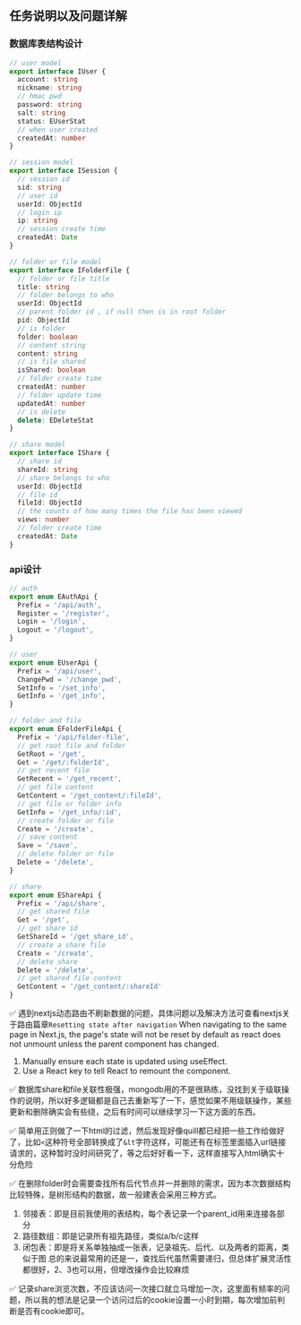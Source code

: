 ## 任务说明以及问题详解

### 数据库表结构设计

```ts
// user model
export interface IUser {
  account: string
  nickname: string
  // hmac pwd
  password: string
  salt: string
  status: EUserStat
  // when user created
  createdAt: number
}

// session model
export interface ISession {
  // session id
  sid: string
  // user id
  userId: ObjectId
  // login ip
  ip: string
  // session create time
  createdAt: Date
}

// folder or file model
export interface IFolderFile {
  // folder or file title
  title: string
  // folder belongs to who
  userId: ObjectId
  // parent folder id , if null then is in root folder
  pid: ObjectId
  // is folder 
  folder: boolean
  // content string
  content: string
  // is file shared
  isShared: boolean
  // folder create time
  createdAt: number
  // folder update time
  updatedAt: number
  // is delete 
  delete: EDeleteStat
}

// share model
export interface IShare {
  // share id
  shareId: string
  // share belongs to who
  userId: ObjectId
  // file id
  fileId: ObjectId
  // the counts of how many times the file has been viewed
  views: number
  // folder create time
  createdAt: Date
}
```

### api设计

```ts
// auth
export enum EAuthApi {
  Prefix = '/api/auth',
  Register = '/register',
  Login = '/login',
  Logout = '/logout',
}

// user
export enum EUserApi {
  Prefix = '/api/user',
  ChangePwd = '/change_pwd',
  SetInfo = '/set_info',
  GetInfo = '/get_info',
}

// folder and file
export enum EFolderFileApi {
  Prefix = '/api/folder-file',
  // get root file and folder
  GetRoot = '/get',
  Get = '/get/:folderId',
  // get recent file
  GetRecent = '/get_recent',
  // get file content
  GetContent = '/get_content/:fileId',
  // get file or folder info
  GetInfo = '/get_info/:id',
  // create folder or file
  Create = '/create', 
  // save content
  Save = '/save',
  // delete folder or file
  Delete = '/delete',
}

// share
export enum EShareApi {
  Prefix = '/api/share',
  // get shared file
  Get = '/get',
  // get share id
  GetShareId = '/get_share_id',
  // create a share file
  Create = '/create',
  // delete share
  Delete = '/delete',
  // get shared file content
  GetContent = '/get_content/:shareId'
}

```

✅ 遇到nextjs动态路由不刷新数据的问题，具体问题以及解决方法可查看nextjs关于路由篇章`Resetting state after navigation`
When navigating to the same page in Next.js, the page's state will not be reset by default as react does not unmount unless the parent component has changed.
1. Manually ensure each state is updated using useEffect. 
2. Use a React key to tell React to remount the component. 

✅ 数据库share和file关联性极强，mongodb用的不是很熟练，没找到关于级联操作的说明，所以好多逻辑都是自己去重新写了一下，感觉如果不用级联操作，某些更新和删除确实会有些绕，之后有时间可以继续学习一下这方面的东西。

✅ 简单用正则做了一下html的过滤，然后发现好像quill都已经把一些工作给做好了，比如`<`这种符号全部转换成了`&lt`字符这样，可能还有在标签里面插入url链接请求的，这种暂时没时间研究了，等之后好好看一下，这样直接写入html确实十分危险

✅ 在删除folder时会需要查找所有后代节点并一并删除的需求，因为本次数据结构比较特殊，是树形结构的数据，故一般建表会采用三种方式。
1. 邻接表：即是目前我使用的表结构，每个表记录一个parent_id用来连接各部分
2. 路径数组：即是记录所有祖先路径，类似a/b/c这样
3. 闭包表：即是将关系单独抽成一张表，记录祖先、后代、以及两者的距离，类似于图
总的来说最常用的还是一，查找后代虽然需要递归，但总体扩展灵活性都很好，2、3也可以用，但增改操作会比较麻烦

✅ 记录share浏览次数，不应该访问一次接口就立马增加一次，这里面有频率的问题，所以我的想法是记录一个访问过后的cookie设置一小时到期，每次增加前判断是否有cookie即可。